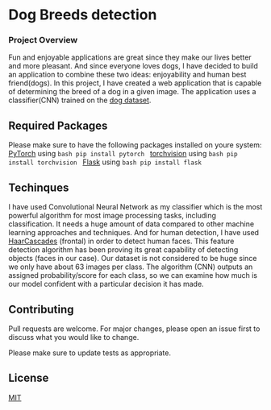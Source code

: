 # Dog Breeds detection

### Project Overview

Fun and enjoyable applications are great since they make our lives better and more pleasant. And since everyone loves dogs, I have decided to build an application to combine these two ideas: enjoyability and human best friend(dogs).
In this project, I have created a web application that is capable of determining the breed of a dog in a given image. The application uses a classifier(CNN) trained on the [dog dataset](https://s3-us-west-1.amazonaws.com/udacity-aind/dog-project/dogImages.zip).


## Required Packages

Please make sure to have the following packages installed on youre system:
[PyTorch](https://pytorch.org/) using ```bash pip install pytorch ```
[torchvision](https://pytorch.org/docs/stable/torchvision/index.html) using ```bash pip install torchvision ```
[Flask](https://www.palletsprojects.com/p/flask/) using ```bash pip install flask ```


## Techinques
I have used Convolutional Neural Network as my classifier which is the most powerful algorithm for most image processing tasks, including classification. It needs a huge amount of data compared to other machine learning approaches and techniques. 
And for human detection,  I have used [HaarCascades](https://github.com/opencv/opencv/blob/master/data/haarcascades/haarcascade_frontalface_alt.xml) (frontal) in order to detect human faces. This feature detection algorithm has been proving its great capability of detecting objects (faces in our case).
Our dataset is not considered to be huge since we only have about 63 images per class.
The algorithm (CNN) outputs an assigned probability/score for each class, so we can examine how much is our model confident with a particular decision it has made.

## Contributing
Pull requests are welcome. For major changes, please open an issue first to discuss what you would like to change.

Please make sure to update tests as appropriate.

## License
[MIT](https://choosealicense.com/licenses/mit/)
